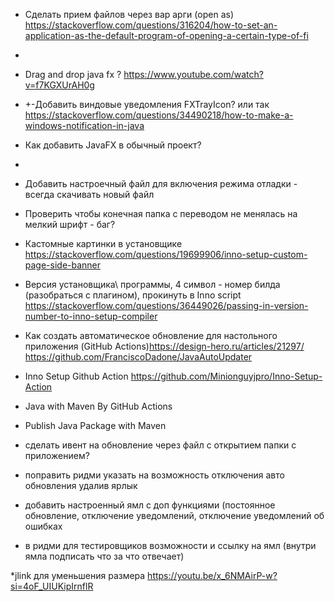 * Сделать прием файлов через вар арги (open as) https://stackoverflow.com/questions/316204/how-to-set-an-application-as-the-default-program-of-opening-a-certain-type-of-fi
* 
* Drag and drop java fx ? https://www.youtube.com/watch?v=f7KGXUrAH0g
* +-Добавить виндовые уведомления FXTrayIcon? или так https://stackoverflow.com/questions/34490218/how-to-make-a-windows-notification-in-java
* Как добавить JavaFX в обычный проект?
* 
* Добавить настроечный файл для включения режима отладки - всегда скачивать новый файл
* Проверить чтобы конечная папка с переводом не менялась на мелкий шрифт - баг?
* Кастомные картинки в установщике https://stackoverflow.com/questions/19699906/inno-setup-custom-page-side-banner
* Версия установщика\ программы, 4 символ - номер билда (разобраться с плагином), прокинуть в Inno script https://stackoverflow.com/questions/36449026/passing-in-version-number-to-inno-setup-compiler
* Как создать автоматическое обновление для настольного приложения (GitHub Actions)https://design-hero.ru/articles/21297/   https://github.com/FranciscoDadone/JavaAutoUpdater


* Inno Setup Github Action https://github.com/Minionguyjpro/Inno-Setup-Action
* Java with Maven By GitHub Actions
* Publish Java Package with Maven


* сделать ивент на обновление через файл с открытием папки с приложением?
* поправить ридми указать на возможность отключения авто обновления удалив ярлык 
* добавить настроенный ямл с доп функциями (постоянное обновление, отключение уведомлений, отключение уведомлений об ошибках
* в ридми для тестировщиков возможности и ссылку на ямл (внутри ямла подписать что за что отвечает)



*jlink для уменьшения размера https://youtu.be/x_6NMAirP-w?si=4oF_UIUKipIrnflR